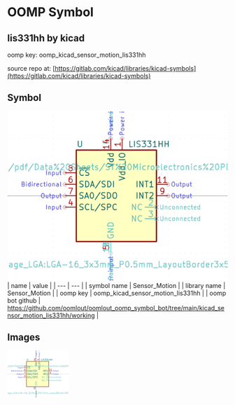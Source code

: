 # OOMP Symbol  
## lis331hh  by kicad  
  
oomp key: oomp_kicad_sensor_motion_lis331hh  
  
source repo at: [https://gitlab.com/kicad/libraries/kicad-symbols](https://gitlab.com/kicad/libraries/kicad-symbols)  
## Symbol  
  
[![working.png](working_600.png)](working.png)  
| name | value | 
| --- | --- | 
| symbol name | Sensor_Motion | 
| library name | Sensor_Motion | 
| oomp key | oomp_kicad_sensor_motion_lis331hh | 
| oomp bot github | https://github.com/oomlout/oomlout_oomp_symbol_bot/tree/main/kicad_sensor_motion_lis331hh/working | 
## Images  
  
[![working.png](working_140.png)](working.png)  
